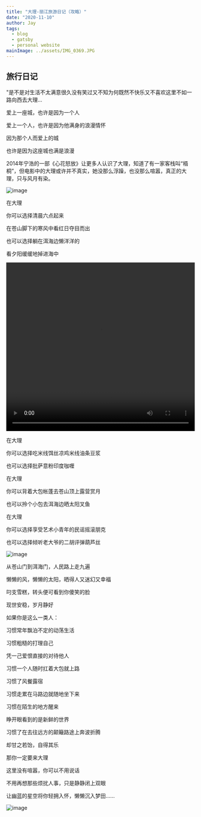 ```yaml
---
title: "大理-丽江旅游日记（攻略）"
date: "2020-11-10"
author: Jay
tags:
  - blog
  - gatsby
  - personal website
mainImage: ../assets/IMG_0369.JPG
---
```


## 旅行日记

"是不是对生活不太满意很久没有笑过又不知为何既然不快乐又不喜欢这里不如一路向西去大理...

爱上一座城，也许是因为一个人

爱上一个人，也许是因为他满身的浪漫情怀

因为那个人而爱上的城

也许是因为这座城也满是浪漫

2014年宁浩的一部《心花怒放》让更多人认识了大理，知道了有一家客栈叫“梧桐”，但电影中的大理或许并不真实，她没那么浮躁，也没那么喧嚣，真正的大理，只与风月有染。

![image](/assets/IMG_0438.JPG)

在大理

你可以选择清晨六点起来

在苍山脚下的寒风中看红日夺目而出

也可以选择躺在洱海边懒洋洋的

看夕阳缓缓地掉进海中

<video width="100%" height="450" controls>
    <source src="/assets/264.MP4" type="video/mp4">
</video>

在大理

你可以选择吃米线饵丝凉鸡米线油条豆浆

也可以选择批萨意粉印度咖喱

在大理

你可以背着大包帐蓬去苍山顶上露营赏月

也可以拎个小包去洱海边晒太阳叉鱼

在大理

你可以选择享受艺术小青年的民谣摇滚朋克

也可以选择倾听老大爷的二胡评弹葫芦丝

![image](/assets/IMG_0495.JPG)

从苍山门到洱海门，人民路上走九遍

懒懒的风，懒懒的太阳，晒得人又迷幻又幸福

叼支雪糕，转头便可看到你傻笑的脸

现世安稳，岁月静好

如果你是这么一类人：

习惯常年飘泊不定的动荡生活

习惯粗糙的打理自己

凭一己爱恨直接的对待他人

习惯一个人随时扛着大包就上路

习惯了风餐露宿

习惯走累在马路边就随地坐下来

习惯在陌生的地方醒来

睁开眼看到的是新鲜的世界

习惯了在去往远方的颠簸路途上奔波折腾

却甘之若饴，自得其乐

那你一定要来大理

这里没有喧嚣，你可以不用说话

不用再想那些烦扰人事，只是静静闭上双眼

让幽蓝的星空将你轻拥入怀，懒懒沉入梦田……

![image](/assets/IMG_0561.JPG)